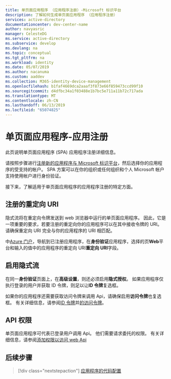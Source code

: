 ```yaml
---
title: 单页面应用程序 （应用程序注册）-Microsoft 标识平台
description: 了解如何生成单页面应用程序 （应用程序注册）
services: active-directory
documentationcenter: dev-center-name
author: navyasric
manager: CelesteDG
ms.service: active-directory
ms.subservice: develop
ms.devlang: na
ms.topic: conceptual
ms.tgt_pltfrm: na
ms.workload: identity
ms.date: 05/07/2019
ms.author: nacanuma
ms.custom: aaddev
ms.collection: M365-identity-device-management
ms.openlocfilehash: b1faf4669dca2aaaf3f873e66f859473ccd99f10
ms.sourcegitcommit: d4dfbc34a1f03488e1b7bc5e711a11b72c717ada
ms.translationtype: MT
ms.contentlocale: zh-CN
ms.lasthandoff: 06/13/2019
ms.locfileid: "65074825"
---
```

# <a name="single-page-application---app-registration"></a>单页面应用程序-应用注册

此页说明单页面应用程序 (SPA) 应用程序注册详细信息。

请按照步骤进行[注册新的应用程序与 Microsoft 标识平台](quickstart-register-app.md)，然后选择你的应用程序的受支持的帐户。 SPA 方案可以在你的组织或任何组织和个人 Microsoft 帐户支持使用帐户进行身份验证。

接下来，了解适用于单页面应用程序的应用程序注册的特定方面。

## <a name="register-a-redirect-uri"></a>注册的重定向 URI

隐式流将在重定向令牌发送到 web 浏览器中运行的单页面应用程序。 因此，它是一项重要的要求，若要注册的重定向你的应用程序可以在其中接收令牌的 URI。 请确保重定向 URI 完全与你的应用程序的 URI 相匹配。

中[Azure 门户](https://go.microsoft.com/fwlink/?linkid=2083908)，导航到已注册应用程序，在**身份验证**应用程序，选择的页**Web**平台和输入的值中的应用程序的重定向 URI**重定向 URI**字段。

## <a name="enable-the-implicit-flow"></a>启用隐式流

在同一**身份验证**页面上，在**高级设置**，则还必须启用**隐式授权**。 如果应用程序仅执行登录的用户并获取 ID 令牌，则足以让**ID 令牌**复选框。

如果你的应用程序还需要获取访问令牌来调用 Api，请确保启用**访问令牌**也复选框。 有关详细信息，请参阅[ID 令牌](./id-tokens.md)并[的访问令牌](./access-tokens.md)。

## <a name="api-permissions"></a>API 权限

单页面应用程序可代表已登录用户调用 Api。 他们需要请求委托的权限。 有关详细信息，请参阅[添加权限以访问 web Api](quickstart-configure-app-access-web-apis.md#add-permissions-to-access-web-apis)

## <a name="next-steps"></a>后续步骤

> [!div class="nextstepaction"]
> [应用程序的代码配置](scenario-spa-app-configuration.md)
